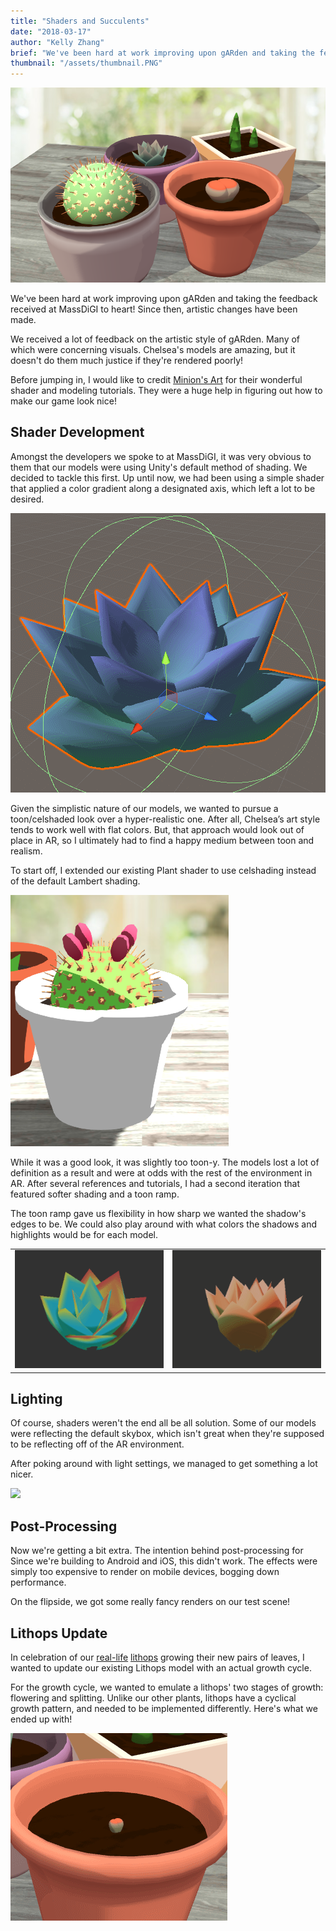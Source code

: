 ```yaml
---
title: "Shaders and Succulents"
date: "2018-03-17"
author: "Kelly Zhang"
brief: "We've been hard at work improving upon gARden and taking the feedback received at MassDiGI to heart! Since then, artistic changes have been made."
thumbnail: "/assets/thumbnail.PNG"
---
```


![big](../assets/big.PNG)

We've been hard at work improving upon gARden and taking the feedback received at MassDiGI to heart! Since then, artistic changes have been made.

<!--more-->

We received a lot of feedback on the artistic style of gARden. Many of which were concerning visuals. Chelsea's models are amazing, but it
doesn't do them much justice if they're rendered poorly!

Before jumping in, I would like to credit [Minion's Art][tutorials] for their wonderful shader and modeling tutorials. They were a huge help in figuring out
how to make our game look nice!

## Shader Development

Amongst the developers we spoke to at MassDiGI, it was very obvious to them that our models were using Unity's default method of shading. We decided
to tackle this first. Up until now, we had been using a simple shader that applied a color gradient along a designated axis, which left a lot to be desired.

![testinggradient](../assets/gradients.gif)

Given the simplistic nature of our models, we wanted to pursue a toon/celshaded look over a hyper-realistic one. After all, Chelsea’s art style tends to work well with flat colors. But, that approach would look out of place in AR, so I ultimately had to find a happy medium between toon and realism. 

To start off, I extended our existing Plant shader to use celshading instead of the default Lambert shading.

![bigtoons](../assets/overtooned.png)

While it was a good look, it was slightly too toon-y. The models lost a lot of definition as a result and were at odds with the rest of the environment in AR.
After several references and tutorials, I had a second iteration that featured softer shading and a toon ramp. 

The toon ramp gave us flexibility in how sharp we wanted the shadow's edges to be. We could also play around with what colors the shadows and highlights would be for each model.

<table style="border: none;" border="0">
    <tr>
        <td style="border: none;">
            <img src="../assets/rainbow.gif"/>
        </td>
        <td style="border: none;">
            <img src="../assets/sunny.gif"/>
        </td>
    </tr>
</table>

## Lighting

Of course, shaders weren't the end all be all solution. Some of our models were reflecting the default skybox, which isn't great when they're supposed to be reflecting off of the AR environment.

After poking around with light settings, we managed to get something a lot nicer.

![](../assets/timelapse.gif)

## Post-Processing

Now we're getting a bit extra. The intention behind post-processing for Since we're building to Android and iOS, this didn't work. The effects were simply too expensive to render on mobile devices, bogging down performance.

On the flipside, we got some really fancy renders on our test scene!

## Lithops Update

In celebration of our [real-life][toms] [lithops][kellys] growing their new pairs of leaves, I wanted to update our existing Lithops model with an actual growth cycle.

For the growth cycle, we wanted to emulate a lithops' two stages of growth: flowering and splitting. Unlike our other plants, lithops have a cyclical growth pattern, and needed to be implemented differently. Here's what we ended up with!

![](../assets/lithopsgrowth.gif)

[tutorials]: https://www.patreon.com/minionsart/posts
[toms]: https://twitter.com/FomTarro/status/973405825946587136
[kellys]: https://twitter.com/chiffles_/status/969763013086588928